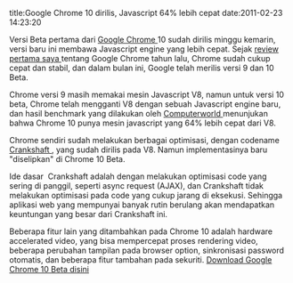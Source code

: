 title:Google Chrome 10 dirilis, Javascript 64% lebih cepat
date:2011-02-23 14:23:20

Versi Beta pertama dari
<a href="http://kecebongsoft.wordpress.com/2008/09/03/review-google-chrome/">
 Google Chrome
</a>
10 sudah dirilis minggu kemarin, versi baru ini membawa Javascript engine yang lebih cepat. Sejak
<a href="http://kecebongsoft.wordpress.com/2008/09/03/review-google-chrome/">
 review pertama saya
</a>
tentang Google Chrome tahun lalu, Chrome sudah cukup cepat dan stabil, dan dalam bulan ini, Google telah merilis versi 9 dan 10 Beta.

Chrome versi 9 masih memakai mesin Javascript V8, namun untuk versi 10 beta, Chrome telah mengganti V8 dengan sebuah Javascript engine baru, dan hasil benchmark yang dilakukan oleh
<a href="http://www.computerworld.com/s/article/9210299/Google_ups_speed_of_Chrome_10">
 Computerworld
</a>
menunjukan bahwa Chrome 10 punya mesin javascript yang 64% lebih cepat dari V8.

Chrome sendiri sudah melakukan berbagai optimisasi, dengan codename
<a href="http://blog.chromium.org/2010/12/new-crankshaft-for-v8.html">
 Crankshaft
</a>
, yang sudah dirilis pada V8. Namun implementasinya baru "diselipkan" di Chrome 10 Beta.
<!--more-->
Ide dasar &#160;Crankshaft adalah dengan melakukan optimisasi code yang sering di panggil, seperti async request (AJAX), dan Crankshaft tidak melakukan optimisasi pada code yang cukup jarang di eksekusi. Sehingga aplikasi web yang mempunyai banyak rutin berulang akan mendapatkan keuntungan yang besar dari Crankshaft ini.

Beberapa fitur lain yang ditambahkan pada Chrome 10 adalah hardware accelerated video, yang bisa mempercepat proses rendering video, beberapa perubahan tampilan pada browser option, sinkronisasi password otomatis, dan beberapa fitur tambahan pada sekuriti.
<a href="http://www.google.com/landing/chrome/beta/">
 Download Google Chrome 10 Beta disini
</a>

